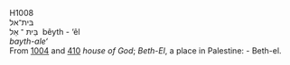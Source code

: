 H1008  
בּית־אל  
בֵּיתּ ־ אֵל ‎ bêyth - ‘êl  
*bayth-ale‘*  
From [1004](h1004) and [410](h0410) *house* *of* *God*; *Beth-El*, a
place in Palestine: - Beth-el.  

